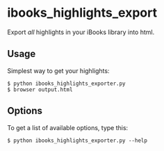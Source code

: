 # ibooks_highlights_export

Export *all* highlights in your iBooks library into html.

## Usage

Simplest way to get your highlights:

```
$ python ibooks_highlights_exporter.py
$ browser output.html
```

## Options

To get a list of available options, type this:

```
$ python ibooks_highlights_exporter.py --help
```

